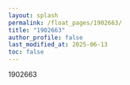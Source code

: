 ```yaml
---
layout: splash
permalink: /float_pages/1902663/
title: "1902663"
author_profile: false
last_modified_at: 2025-06-13
toc: false
---
```

 
1902663

